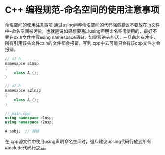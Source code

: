 # C++ 编程规范-命名空间的使用注意事项

命名空间的使用注意事项
通过using声明命名空间的代码强烈建议不要放在.h文件中–命名空间被污染。也就是说如果想要通过using声明命名空间使用的，最好不要在xx.h文件中写using namespace语句，如果写进去的话，一旦命名有冲突，所有引用该头文件xx.h的文件都会报错。写到.cpp中去可能只会有该cpp文件才会报错。

```c++
// a1.h
namesapce a1nsp
{
	class A {};
}

// a2.h
namesapce a2lnsp
{
	class A {};
}

// main.cpp
using namespace a1nsp;
using namespace a2nsp;

A aobj;  // 报错

```



在.cpp源文件中使用using声明命名空间时，强烈建议ussing代码行放到所有#include代码行之后。
